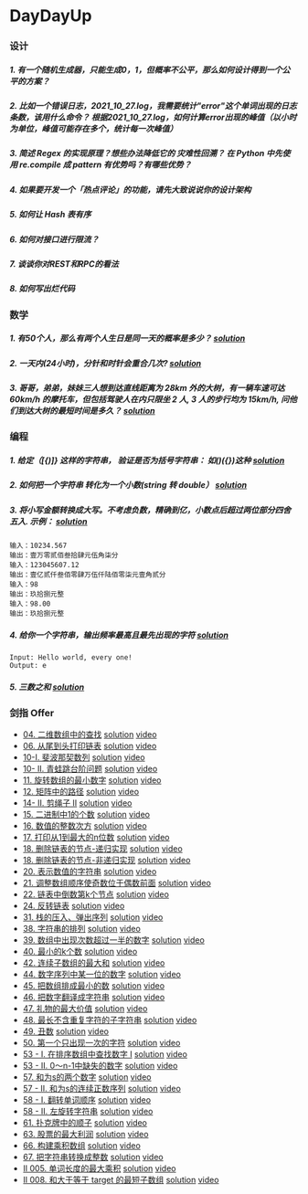 # DayDayUp


### 设计

##### 1. 有一个随机生成器，只能生成0，1，但概率不公平，那么如何设计得到一个公平的方案？

##### 2. 比如一个错误日志，2021_10_27.log，我需要统计"error"这个单词出现的日志条数，该用什么命令？ 根据2021_10_27.log，如何计算error出现的峰值（以小时为单位，峰值可能存在多个，统计每一次峰值）

##### 3. 简述 Regex 的实现原理？想些办法降低它的 灾难性回溯？ 在 Python 中先使用 re.compile 成 pattern 有优势吗？有哪些优势？

##### 4. 如果要开发一个「热点评论」的功能，请先大致说说你的设计架构

##### 5. 如何让 Hash 表有序

##### 6. 如何对接口进行限流？

##### 7. 谈谈你对REST和RPC的看法

##### 8. 如何写出烂代码

### 数学

##### 1. 有50个人，那么有两个人生日是同一天的概率是多少？ [solution](./math/1_probability.md)

##### 2. 一天内(24小时)，分针和时针会重合几次? [solution](./math/2_duplicate.md)

##### 3. 哥哥，弟弟，妹妹三人想到达直线距离为 28km 外的大树，有一辆车速可达 60km/h 的摩托车，但包括驾驶人在内只限坐 2 人, 3 人的步行均为 15km/h, 问他们到达大树的最短时间是多久？ [solution](./math/3_short_time.md)


### 编程
##### 1. 给定（[{)]} 这样的字符串， 验证是否为括号字符串： 如()({})这种 [solution](./code/parentheses_1.py)

##### 2. 如何把一个字符串 转化为一个小数(string 转 double） [solution](./code/char2num_2.py)

##### 3. 将小写金额转换成大写。不考虑负数，精确到亿，小数点后超过两位部分四舍五入. 示例： [solution](./code/num2zhcn_3.py)
```
输入：10234.567
输出：壹万零贰佰叁拾肆元伍角柒分
输入：123045607.12
输出：壹亿贰仟叁佰零肆万伍仟陆佰零柒元壹角贰分
输入：98
输出：玖拾捌元整
输入：98.00
输出：玖拾捌元整
```

##### 4. 给你一个字符串，输出频率最高且最先出现的字符 [solution](./code/find_max_occur_char_4.py)
```
Input: Hello world, every one!
Output: e
```

##### 5. 三数之和 [solution](./code/three_sum_5.py)

### 剑指 Offer

- [04. 二维数组中的查找](https://leetcode-cn.com/problems/er-wei-shu-zu-zhong-de-cha-zhao-lcof/)     [solution](./offer/_04.py)      [video](https://www.bilibili.com/video/BV1Vi4y1o7vx/)
- [06. 从尾到头打印链表](https://leetcode-cn.com/problems/cong-wei-dao-tou-da-yin-lian-biao-lcof/)     [solution](./offer/_06.py)      [video](https://www.bilibili.com/video/BV1gZ4y1X7MZ/)
- [10-I. 斐波那契数列](https://leetcode-cn.com/problems/fei-bo-na-qi-shu-lie-lcof/)     [solution](./offer/_10_i.py)      [video](https://www.bilibili.com/video/BV1pY411H7d4/)
- [10- II. 青蛙跳台阶问题](https://leetcode-cn.com/problems/qing-wa-tiao-tai-jie-wen-ti-lcof/)     [solution](./offer/_10_ii.py)      [video](https://www.bilibili.com/video/BV1mR4y1W7G8/)
- [11. 旋转数组的最小数字](https://leetcode-cn.com/problems/xuan-zhuan-shu-zu-de-zui-xiao-shu-zi-lcof/)     [solution](./offer/_11.py)      [video](https://www.bilibili.com/video/BV1A44y177oj/)
- [12. 矩阵中的路径](https://leetcode-cn.com/problems/ju-zhen-zhong-de-lu-jing-lcof/)     [solution](./offer/_12.py)      [video](https://www.bilibili.com/video/BV1PQ4y1Y7RB/)
- [14- II. 剪绳子 II](https://leetcode-cn.com/problems/jian-sheng-zi-ii-lcof/)     [solution](./offer/_14_i.py)      [video](https://www.bilibili.com/video/BV1Pa411B7ZG/)
- [15. 二进制中1的个数](https://leetcode-cn.com/problems/er-jin-zhi-zhong-1de-ge-shu-lcof/)     [solution](./offer/_15.py)      [video](https://www.bilibili.com/video/BV1Um4y1X7Tb/)
- [16. 数值的整数次方](https://leetcode-cn.com/problems/shu-zhi-de-zheng-shu-ci-fang-lcof/)     [solution](./offer/_16.py)      [video](https://www.bilibili.com/video/BV1fq4y1w7tB/)
- [17. 打印从1到最大的n位数](https://leetcode-cn.com/problems/da-yin-cong-1dao-zui-da-de-nwei-shu-lcof/)     [solution](./offer/_17.py)      [video](https://www.bilibili.com/video/BV1za411q7v4/)
- [18. 删除链表的节点-递归实现](https://leetcode-cn.com/problems/shan-chu-lian-biao-de-jie-dian-lcof/)     [solution](./offer/_18_i.py)      [video](https://www.bilibili.com/video/BV1iY411H7Yc/)
- [18. 删除链表的节点-非递归实现](https://leetcode-cn.com/problems/shan-chu-lian-biao-de-jie-dian-lcof/)     [solution](./offer/_18_ii.py)      [video](https://www.bilibili.com/video/BV13F411B7c2/)
- [20. 表示数值的字符串](https://leetcode-cn.com/problems/biao-shi-shu-zhi-de-zi-fu-chuan-lcof/)     [solution](./offer/_20.py)      [video](https://www.bilibili.com/video/BV1ku41127L6/)
- [21. 调整数组顺序使奇数位于偶数前面](https://leetcode-cn.com/problems/diao-zheng-shu-zu-shun-xu-shi-qi-shu-wei-yu-ou-shu-qian-mian-lcof/)     [solution](./offer/_21.py)      [video](https://www.bilibili.com/video/BV1fi4y197NQ/)
- [22. 链表中倒数第k个节点](https://leetcode-cn.com/problems/lian-biao-zhong-dao-shu-di-kge-jie-dian-lcof/)     [solution](./offer/_22.py)      [video](https://www.bilibili.com/video/BV1bR4y157gP/)
- [24. 反转链表](https://leetcode-cn.com/problems/fan-zhuan-lian-biao-lcof/)     [solution](./offer/_24.py)      [video](https://www.bilibili.com/video/BV1b44y1J72N/)
- [31. 栈的压入、弹出序列](https://leetcode-cn.com/problems/zhan-de-ya-ru-dan-chu-xu-lie-lcof/)     [solution](./offer/_31.py)      [video](https://www.bilibili.com/video/BV1Ki4y1o7VZ/)
- [38. 字符串的排列](https://leetcode-cn.com/problems/zi-fu-chuan-de-pai-lie-lcof/)     [solution](./offer/_38.py)      [video](https://www.bilibili.com/video/BV1QZ4y1S75m/)
- [39. 数组中出现次数超过一半的数字](https://leetcode-cn.com/problems/shu-zu-zhong-chu-xian-ci-shu-chao-guo-yi-ban-de-shu-zi-lcof/)     [solution](./offer/_39.py)      [video](https://www.bilibili.com/video/BV1bT4y1m7Pa/)
- [40. 最小的k个数](https://leetcode-cn.com/problems/zui-xiao-de-kge-shu-lcof/)     [solution](./offer/_40.py)      [video](https://www.bilibili.com/video/BV1DL4y1M76v/)
- [42. 连续子数组的最大和](https://leetcode-cn.com/problems/lian-xu-zi-shu-zu-de-zui-da-he-lcof/)     [solution](./offer/_42.py)      [video](https://www.bilibili.com/video/BV1M44y1L73E/)
- [44. 数字序列中某一位的数字](https://leetcode-cn.com/problems/shu-zi-xu-lie-zhong-mou-yi-wei-de-shu-zi-lcof/)     [solution](./offer/_44.py)      [video](https://www.bilibili.com/video/BV1RU4y1T7Jp)
- [45. 把数组排成最小的数](https://leetcode-cn.com/problems/ba-shu-zu-pai-cheng-zui-xiao-de-shu-lcof/)      [solution](./offer/_45.py)       [video](https://www.bilibili.com/video/BV18b4y1b7YB/)
- [46. 把数字翻译成字符串](https://leetcode-cn.com/problems/ba-shu-zi-fan-yi-cheng-zi-fu-chuan-lcof/)       [solution](./offer/_46.py)      [video](https://www.bilibili.com/video/BV14M4y1P7kv/)
- [47. 礼物的最大价值](https://leetcode-cn.com/problems/li-wu-de-zui-da-jie-zhi-lcof/)      [solution](./offer/_47.py)   [video](https://www.bilibili.com/video/BV1uU4y1T7Aj/)
- [48. 最长不含重复字符的子字符串](https://leetcode-cn.com/problems/zui-chang-bu-han-zhong-fu-zi-fu-de-zi-zi-fu-chuan-lcof/)    [solution](./offer/_48.py)      [video](https://www.bilibili.com/video/BV1j3411b7sg/)
- [49. 丑数](https://leetcode-cn.com/problems/chou-shu-lcof/)       [solution](./offer/_49.py)       [video](https://www.bilibili.com/video/BV1Wf4y1K7vr/)
- [50. 第一个只出现一次的字符](https://leetcode-cn.com/problems/di-yi-ge-zhi-chu-xian-yi-ci-de-zi-fu-lcof/)     [solution](./offer/_50.py)      [video](https://www.bilibili.com/video/BV1iq4y1B7PM/)
- [53 - I. 在排序数组中查找数字 I](https://leetcode-cn.com/problems/zai-pai-xu-shu-zu-zhong-cha-zhao-shu-zi-lcof/)     [solution](./offer/_53_i.py)      [video](https://www.bilibili.com/video/BV1Bm4y1Z78w/)
- [53 - II. 0～n-1中缺失的数字](https://leetcode-cn.com/problems/que-shi-de-shu-zi-lcof/)     [solution](./offer/_53_ii.py)      [video](https://www.bilibili.com/video/BV1pS4y1C7Si/)
- [57. 和为s的两个数字](https://leetcode-cn.com/problems/he-wei-sde-liang-ge-shu-zi-lcof/)     [solution](./offer/_57.py)      [video](https://www.bilibili.com/video/BV1Na411B7Yc/)
- [57 - II. 和为s的连续正数序列](https://leetcode-cn.com/problems/he-wei-sde-lian-xu-zheng-shu-xu-lie-lcof/)     [solution](./offer/_57_ii.py)      [video](https://www.bilibili.com/video/BV1hT4y117QV/)
- [58 - I. 翻转单词顺序](https://leetcode-cn.com/problems/fan-zhuan-dan-ci-shun-xu-lcof/)     [solution](./offer/_58_i.py)      [video](https://www.bilibili.com/video/BV1hL4y1b72y/)
- [58 - II. 左旋转字符串](https://leetcode-cn.com/problems/zuo-xuan-zhuan-zi-fu-chuan-lcof/)     [solution](./offer/_58_ii.py)      [video](https://www.bilibili.com/video/BV1V44y1n78E/)
- [61. 扑克牌中的顺子](https://leetcode-cn.com/problems/bu-ke-pai-zhong-de-shun-zi-lcof/)     [solution](./offer/_61.py)      [video](https://www.bilibili.com/video/BV18a411C7WK/)
- [63. 股票的最大利润](https://leetcode-cn.com/problems/gu-piao-de-zui-da-li-run-lcof/)     [solution](./offer/_63.py)      [video](https://www.bilibili.com/video/BV1YU4y1K7yA/)
- [66. 构建乘积数组](https://leetcode-cn.com/problems/gou-jian-cheng-ji-shu-zu-lcof/)     [solution](./offer/_66.py)      [video](https://www.bilibili.com/video/BV1hF411z74E/)
- [67. 把字符串转换成整数](https://leetcode-cn.com/problems/ba-zi-fu-chuan-zhuan-huan-cheng-zheng-shu-lcof/)      [solution](./offer/_67.py)      [video](https://www.bilibili.com/video/BV1wQ4y1v7GW/)
- [II 005. 单词长度的最大乘积](https://leetcode-cn.com/problems/aseY1I/)      [solution](./offer/ii_005.py)       [video](https://www.bilibili.com/video/BV1N3411t7RT/)
- [II 008. 和大于等于 target 的最短子数组](https://leetcode-cn.com/problems/2VG8Kg/)      [solution](./offer/ii_008.py)       [video](https://www.bilibili.com/video/BV15P4y1G7SQ/)
